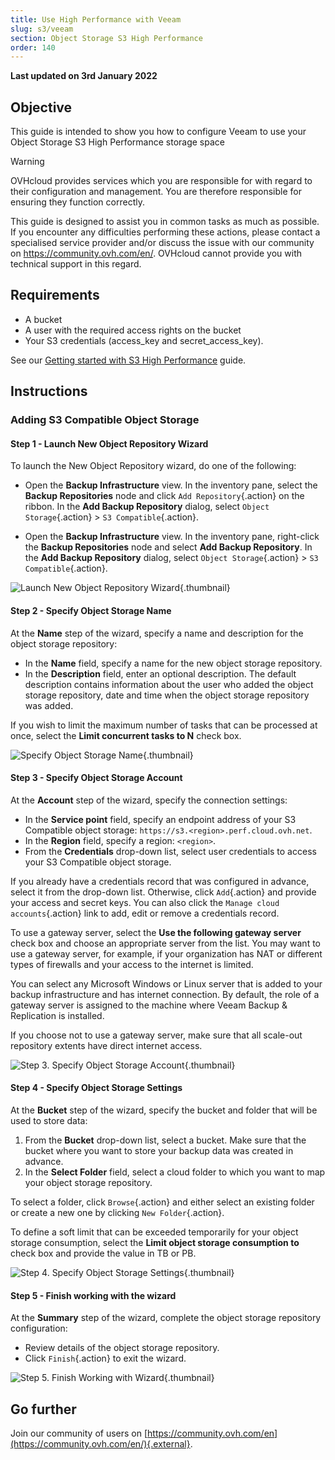 ```yaml
---
title: Use High Performance with Veeam
slug: s3/veeam
section: Object Storage S3 High Performance
order: 140
---
```


**Last updated on 3rd January 2022**

## Objective

This guide is intended to show you how to configure Veeam to use your Object Storage S3 High Performance storage space

> [!warning]
>
> OVHcloud provides services which you are responsible for with regard to their configuration and management. You are therefore responsible for ensuring they function correctly.
>
> This guide is designed to assist you in common tasks as much as possible. If you encounter any difficulties performing these actions, please contact a specialised service provider and/or discuss the issue with our community on https://community.ovh.com/en/. OVHcloud cannot provide you with technical support in this regard.
>

## Requirements

- A bucket
- A user with the required access rights on the bucket
- Your S3 credentials (access_key and secret_access_key).

See our [Getting started with S3 High Performance](https://docs.ovh.com/gb/en/storage/s3/getting-started-with-s3) guide.

## Instructions

### Adding S3 Compatible Object Storage

#### Step 1 - Launch New Object Repository Wizard

To launch the New Object Repository wizard, do one of the following:

- Open the **Backup Infrastructure** view. In the inventory pane, select the **Backup Repositories** node and click `Add Repository`{.action} on the ribbon. In the **Add Backup Repository** dialog, select `Object Storage`{.action} > `S3 Compatible`{.action}.

- Open the **Backup Infrastructure** view. In the inventory pane, right-click the **Backup Repositories** node and select **Add Backup Repository**. In the **Add Backup Repository** dialog, select `Object Storage`{.action} > `S3 Compatible`{.action}.

![Launch New Object Repository Wizard](images/highperf-veeam-20220103142309570.png){.thumbnail}

#### Step 2 - Specify Object Storage Name

At the **Name** step of the wizard, specify a name and description for the object storage repository:

- In the **Name** field, specify a name for the new object storage repository.
- In the **Description** field, enter an optional description. The default description contains information about the user who added the object storage repository, date and time when the object storage repository was added.

If you wish to limit the maximum number of tasks that can be processed at once, select the **Limit concurrent tasks to N** check box.

![Specify Object Storage Name](images/highperf-veeam-2022010416461795.png){.thumbnail}

#### Step 3 - Specify Object Storage Account

At the **Account** step of the wizard, specify the connection settings:

- In the **Service point** field, specify an endpoint address of your S3 Compatible object storage: `https://s3.<region>.perf.cloud.ovh.net`.
- In the **Region** field, specify a region: `<region>`.
- From the **Credentials** drop-down list, select user credentials to access your S3 Compatible object storage.

If you already have a credentials record that was configured in advance, select it from the drop-down list. Otherwise, click `Add`{.action} and provide your access and secret keys. You can also click the `Manage cloud accounts`{.action} link to add, edit or remove a credentials record.

To use a gateway server, select the **Use the following gateway server** check box and choose an appropriate server from the list. You may want to use a gateway server, for example, if your organization has NAT or different types of firewalls and your access to the internet is limited.

You can select any Microsoft Windows or Linux server that is added to your backup infrastructure and has internet connection. By default, the role of a gateway server is assigned to the machine where Veeam Backup & Replication is installed.

If you choose not to use a gateway server, make sure that all scale-out repository extents have direct internet access.

![Step 3. Specify Object Storage Account](images/highperf-veeam-20220104174350437.png){.thumbnail}

#### Step 4 - Specify Object Storage Settings

At the **Bucket** step of the wizard, specify the bucket and folder that will be used to store data:

1. From the **Bucket** drop-down list, select a bucket. Make sure that the bucket where you want to store your backup data was created in advance.
2. In the **Select Folder** field, select a cloud folder to which you want to map your object storage repository.

To select a folder, click `Browse`{.action} and either select an existing folder or create a new one by clicking `New Folder`{.action}.

To define a soft limit that can be exceeded temporarily for your object storage consumption, select the **Limit object storage consumption to** check box and provide the value in TB or PB.

![Step 4. Specify Object Storage Settings](images/highperf-veeam-20220104180054702.png){.thumbnail}

#### Step 5 - Finish working with the wizard

At the **Summary** step of the wizard, complete the object storage repository configuration:

- Review details of the object storage repository.
- Click `Finish`{.action} to exit the wizard.

![Step 5. Finish Working with Wizard](images/highperf-veeam-20220104180210797.png){.thumbnail}

## Go further

Join our community of users on [https://community.ovh.com/en](https://community.ovh.com/en/){.external}.
